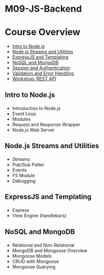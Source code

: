 # M09-JS-Backend


# Course Overview

- <a href="#intro">Intro to Node.js</a>
- <a href="#node">Node.js Streams and Utilities</a>
- <a href="#express">ExpressJS and Templating</a>
- <a href="#monogdb">NoSQL and MongoDB</a>
- <a href="#session">Session and Authentication</a>
- <a href="#validation">Validation and Error Handling</a>
- <a href="#reastapi">Workshop: REST API</a>


## <p id="intro">Intro to Node.js</p>
- Introduction to Node.js
- Event Loop
- Modules
- Request and Response Wrapper
- Node.js Web Server

## <p id="node">Node.js Streams and Utilities</p>
- Streams
- Pub/Sub Patter
- Events
- FS Module
- Debugging

## <p id="express">ExpressJS and Templating</p>
- Express
- View Engine (handlebars) 

## <p id="monogdb">NoSQL and MongoDB</p>
- Relational and Non-Relational
- MongoDB and Mongoose Overview
- Mongoose Models
- CRUD with Mongoose
- Mongoose Querying


